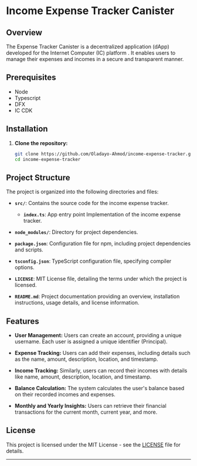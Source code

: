 # Income Expense Tracker Canister

## Overview

The Expense Tracker Canister is a decentralized application (dApp) developed for the Internet Computer (IC) platform . It enables users to manage their expenses and incomes in a secure and transparent manner.

## Prerequisites

- Node
- Typescript
- DFX
- IC CDK

## Installation

1. **Clone the repository:**

    ```bash
    git clone https://github.com/Oladayo-Ahmod/income-expense-tracker.git
    cd income-expense-tracker
    ```

## Project Structure

The project is organized into the following directories and files:

- **`src/`**: Contains the source code for the income expense tracker.
  - **`index.ts`**: App entry point Implementation of the income expense tracker.

- **`node_modules/`**: Directory for project dependencies.

- **`package.json`**: Configuration file for npm, including project dependencies and scripts.

- **`tsconfig.json`**: TypeScript configuration file, specifying compiler options.

- **`LICENSE`**: MIT License file, detailing the terms under which the project is licensed.

- **`README.md`**: Project documentation providing an overview, installation instructions, usage details, and license information.


## Features

- **User Management:** Users can create an account, providing a unique username. Each user is assigned a unique identifier (Principal).

- **Expense Tracking:** Users can add their expenses, including details such as the name, amount, description, location, and timestamp.

- **Income Tracking:** Similarly, users can record their incomes with details like name, amount, description, location, and timestamp.

- **Balance Calculation:** The system calculates the user's balance based on their recorded incomes and expenses.

- **Monthly and Yearly Insights:** Users can retrieve their financial transactions for the current month, current year, and more.


## License

This project is licensed under the MIT License - see the [LICENSE](LICENSE) file for details.

---

